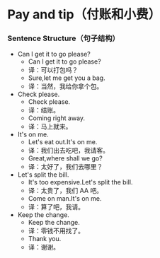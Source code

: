 # Pay and tip（付账和小费）

### Sentence Structure（句子结构）

- Can I get it to go please?
  - Can I get it to go please?
  - 译：可以打包吗？
  - Sure,let me get you a bag.
  - 译：当然，我给你拿个包。
- Check please.
  - Check please.
  - 译：结账。
  - Coming right away.
  - 译：马上就来。
- It's on me.
  - Let's eat out.It's on me.
  - 译：我们出去吃吧，我请客。
  - Great,where shall we go?
  - 译：太好了，我们去哪里？
- Let's split the bill.
  - It's too expensive.Let's split the bill.
  - 译：太贵了，我们 AA 吧。
  - Come on man.It's on me.
  - 译：算了吧，我请。
- Keep the change.
  - Keep the change.
  - 译：零钱不用找了。
  - Thank you.
  - 译：谢谢。
